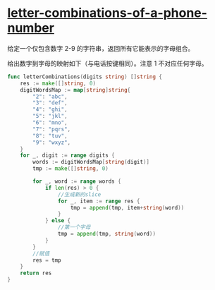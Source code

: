 # [letter-combinations-of-a-phone-number](https://leetcode-cn.com/problems/letter-combinations-of-a-phone-number)

给定一个仅包含数字 2-9 的字符串，返回所有它能表示的字母组合。

给出数字到字母的映射如下（与电话按键相同）。注意 1 不对应任何字母。

```go
func letterCombinations(digits string) []string {
	res := make([]string, 0)
	digitWordsMap := map[string]string{
		"2": "abc",
		"3": "def",
		"4": "ghi",
		"5": "jkl",
		"6": "mno",
		"7": "pqrs",
		"8": "tuv",
		"9": "wxyz",
	}
	for _, digit := range digits {
		words := digitWordsMap[string(digit)]
		tmp := make([]string, 0)

		for _, word := range words {
			if len(res) > 0 {
				//生成新的slice
				for _, item := range res {
					tmp = append(tmp, item+string(word))
				}
			} else {
				//第一个字母
				tmp = append(tmp, string(word))
			}
		}
		//赋值
		res = tmp
	}
	return res
}
```
